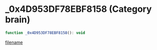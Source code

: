 # _0x4D953DF78EBF8158 (Category brain)

```js
function _0x4D953DF78EBF8158(): void
```

[filename](_0x4D953DF78EBF8158_m.md ':include')
